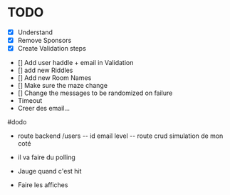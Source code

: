 # TODO
- [x] Understand
- [x] Remove Sponsors
- [x] Create Validation steps
- [] Add user haddle + email in Validation
- [] add new Riddles
- [] Add new Room Names
- [] Make sure the maze change 
- [] Change the messages to be randomized on failure
- Timeout 
- Creer des email...

#dodo
- route backend /users
-- id email level
-- route crud simulation de mon coté

- il va faire du polling
- Jauge quand c'est hit 
- Faire les affiches